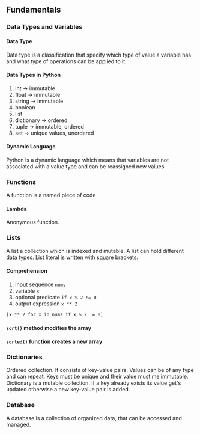 ## Fundamentals

### Data Types and Variables

#### Data Type

Data type is a classification that specify which type of value a variable has and what type of operations can be applied to it.

#### Data Types in Python

1. int -> immutable
2. float -> immutable
3. string -> immutable
4. boolean
5. list
6. dictionary -> ordered
7. tuple -> immutable, ordered
8. set -> unique values, unordered

#### Dynamic Language

Python is a dynamic language which means that variables are not associated with a value type and can be reassigned new values.

### Functions

A function is a named piece of code

#### Lambda

Anonymous function.

### Lists

A list a collection which is indexed and mutable. A list can hold different data types. List literal is written with square brackets. 

#### Comprehension

1. input sequence `nums`
2. variable `x`
3. optional predicate `if x % 2 != 0`
4. output expression `x ** 2`

```
[x ** 2 for x in nums if x % 2 != 0]
```

#### `sort()` method modifies the array

#### `sorted()` function creates a new array

### Dictionaries

Ordered collection. It consists of key-value pairs. Values can be of any type and can repeat. Keys must be unique and their value must me immutable. Dictionary is a mutable collection. If a key already exists its value get's updated otherwise a new key-value pair is added. 

### Database

A database is a collection of organized data, that can be accessed and managed. 
